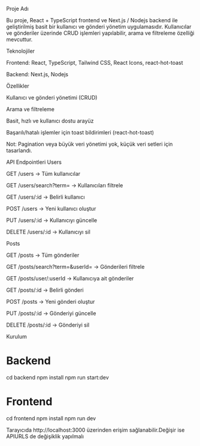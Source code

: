 Proje Adı

Bu proje, React + TypeScript frontend ve Next.js / Nodejs backend ile geliştirilmiş basit bir kullanıcı ve gönderi yönetim uygulamasıdır. Kullanıcılar ve gönderiler üzerinde CRUD işlemleri yapılabilir, arama ve filtreleme özelliği mevcuttur.

Teknolojiler

Frontend: React, TypeScript, Tailwind CSS, React Icons, react-hot-toast

Backend: Next.js, Nodejs

Özellikler

Kullanıcı ve gönderi yönetimi (CRUD)

Arama ve filtreleme

Basit, hızlı ve kullanıcı dostu arayüz

Başarılı/hatalı işlemler için toast bildirimleri (react-hot-toast)

Not: Pagination veya büyük veri yönetimi yok, küçük veri setleri için tasarlandı.

API Endpointleri
Users

GET /users → Tüm kullanıcılar

GET /users/search?term=<term> → Kullanıcıları filtrele

GET /users/:id → Belirli kullanıcı

POST /users → Yeni kullanıcı oluştur

PUT /users/:id → Kullanıcıyı güncelle

DELETE /users/:id → Kullanıcıyı sil

Posts

GET /posts → Tüm gönderiler

GET /posts/search?term=<term>&userId=<id> → Gönderileri filtrele

GET /posts/user/:userId → Kullanıcıya ait gönderiler

GET /posts/:id → Belirli gönderi

POST /posts → Yeni gönderi oluştur

PUT /posts/:id → Gönderiyi güncelle

DELETE /posts/:id → Gönderiyi sil

Kurulum
# Backend
cd backend
npm install
npm run start:dev

# Frontend
cd frontend
npm install
npm run dev


Tarayıcıda http://localhost:3000
 üzerinden erişim sağlanabilir.Değişir ise APIURLS de değişiklik yapılmalı
